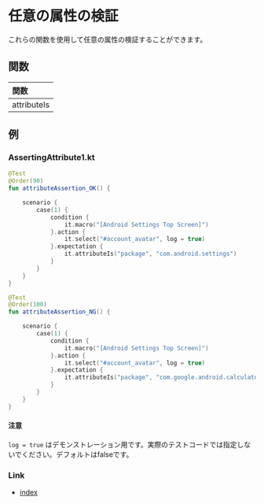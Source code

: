 # 任意の属性の検証

これらの関数を使用して任意の属性の検証することができます。

## 関数

| 関数          |
|:------------|
| attributeIs |

## 例

### AssertingAttribute1.kt

```kotlin
@Test
@Order(90)
fun attributeAssertion_OK() {

    scenario {
        case(1) {
            condition {
                it.macro("[Android Settings Top Screen]")
            }.action {
                it.select("#account_avatar", log = true)
            }.expectation {
                it.attributeIs("package", "com.android.settings")
            }
        }
    }
}

@Test
@Order(100)
fun attributeAssertion_NG() {

    scenario {
        case(1) {
            condition {
                it.macro("[Android Settings Top Screen]")
            }.action {
                it.select("#account_avatar", log = true)
            }.expectation {
                it.attributeIs("package", "com.google.android.calculator")
            }
        }
    }
}
```

#### 注意

`log = true` はデモンストレーション用です。実際のテストコードでは指定しないでください。デフォルトはfalseです。

### Link

- [index](../../../index_ja.md)

